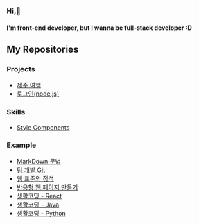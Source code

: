 ### Hi,👋
#### I'm front-end developer, but I wanna be full-stack developer :D


## My Repositories
### Projects
- [제주 여행](https://github.com/min2oyo/dream-jeju)
- [로그인(node.js)](https://github.com/min2oyo/login-lecture)

### Skills
- [Style Components](https://github.com/min2oyo/nomad-style-components)

### Example
- [MarkDown 문법](https://github.com/min2oyo/markdown)
- [팀 개발 Git](https://github.com/min2oyo/iTshirt)
- [웹 표준의 정석](https://github.com/min2oyo/doit-web-standard)
- [반응형 웹 페이지 만들기](#)
- [생활코딩 - React](https://github.com/min2oyo/egoing-react)
- [생활코딩 - Java](https://github.com/min2oyo/egoing-java)
- [생활코딩 - Python](https://github.com/min2oyo/egoing-python)





<!--
**min2oyo/min2oyo** is a ✨ _special_ ✨ repository because its `README.md` (this file) appears on your GitHub profile.

Here are some ideas to get you started:

- 🔭 I’m currently working on ...
- 🌱 I’m currently learning ...
- 👯 I’m looking to collaborate on ...
- 🤔 I’m looking for help with ...
- 💬 Ask me about ...
- 📫 How to reach me: ...
- 😄 Pronouns: ...
- ⚡ Fun fact: ...
-->

